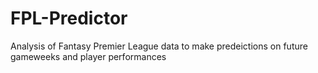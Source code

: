# FPL-Predictor
Analysis of Fantasy Premier League data to make predeictions on future gameweeks and player performances
